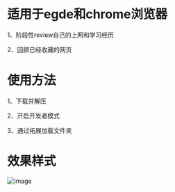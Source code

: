 # 适用于egde和chrome浏览器

1、阶段性review自己的上网和学习经历

2、回顾已经收藏的网页

# 使用方法

1、下载并解压

2、开启开发者模式

3、通过拓展加载文件夹

# 效果样式
![image](https://github.com/user-attachments/assets/aabf42b8-d2ae-4895-a72a-0252e08f048b)
